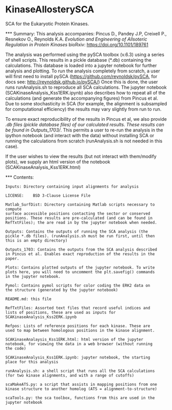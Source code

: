 # KinaseAllosterySCA
SCA for the Eukaryotic Protein Kinases. 


*** Summary:
This analysis accompanies: Pincus D., Pandey J.P, Creixell P.,
Resnekov O., Reynolds K.A. *Evolution and Engineering of Allsoteric
Regulation in Protein Kinases* bioRxiv: https://doi.org/10.1101/189761  


The analysis was performed using the pySCA toolbox (v.6.3) using a
series of shell scripts. This results in a pickle database (*.db)
containing the calculations. This database is loaded into a jupyter
notebook for further analysis and plotting. To run the analysis
completely from scratch, a user will first need to install pySCA
(https://github.com/reynoldsk/pySCA, for docs see:
http://reynoldsk.github.io/pySCA/) Once this is done, the user runs
runAnalysis.sh to reproduce all SCA calculations. The jupyter
notebook (SCAKinaseAnalysis_Kss1ERK.ipynb) also describes how to repeat all
of the calculations (and generate the accompanying figures) from
Pincus et al. Due to some stochasticity in SCA (for example, the
alignment is subsampled for computational efficiency) the results may
vary slightly from run to run.

To ensure exact reproducibility of the results in Pincus et al, we
also provide *.db files (pickle database files) of our calculated
results. These results can be found in Outputs_1703/*. This permits a
user to re-run the analysis in the ipython notebook (and interact
with the data) without installing SCA or running the calculations from scratch
(runAnalysis.sh is not needed in this case). 

If the user wishes to view the results (but not interact
with them/modify plots), we supply an html version of the notebook
(SCAKinaseAnalysis_Kss1ERK.html)

*** Contents:

    Inputs:	Directory containing input alignments for analysis

    LICENSE:	BSD 3-Clause License File

    Matlab_SurfDist: Directory containing Matlab scripts necessary to compute
    surface accessible positions contacting the sector or conserved
    positions. These results are pre-calculated (and can be found in
    RefTxtFiles); the are read in by the jupyter notebook when needed.

    Outputs: Contains the outputs of running the SCA analysis (the
    pickle *.db files). (runAnalysis.sh must be run first, until then
    this is an empty directory)

    Outputs_1703: Contains the outputs from the SCA analysis described
    in Pincus et al. Enables exact reproduction of the results in the paper.

    Plots: Contains plotted outputs of the jupyter notebook. To write
    plots here, you will need to uncomment the plt.savefig() commands
    in the jupyter notebook.

    Pymol: Contains pymol scripts for color coding the ERK2 data on
    the structure (generated by the jupyter notebook)

    README.md: this file

    RefTxtFiles: Assorted text files that record useful indices and
    lists of positions, these are used as inputs for
    SCAKinaseAnalysis_Kss2ERK.ipynb

    Refpos: Lists of reference positions for each kinase. These are
    used to map between homologous positions in the kinase alignment.

    SCAKinaseAnalaysis_Kss1ERK.html: html version of the jupyter
    notebook, for viewing the data in a web browser (without running
    the code)

    SCAKinaseAnalysis_Kss1ERK.ipynb: jupyter notebook, the starting
    place for this analysis

    runAnalysis.sh: a shell script that runs all the SCA calculations
    (for two kinase alignments, and with a range of cutoffs)

    scaMakeATS.py: a script that assists in mapping positions from one
    kinase structure to another homolog (ATS = alignment-to-structure)

    scaTools.py: the sca toolbox, functions from this are used in the
    jupyter notebook

    

    

